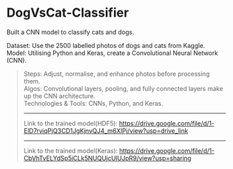 # DogVsCat-Classifier
Built a CNN model to classify cats and dogs.

Dataset: Use the 2500 labelled photos of dogs and cats from Kaggle.
Model: Utilising Python and Keras, create a Convolutional Neural Network (CNN).

> Steps: Adjust, normalise, and enhance photos before processing them.
> <br>Algos: Convolutional layers, pooling, and fully connected layers make up the CNN architecture.
> <br>Technologies & Tools: CNNs, Python, and Keras.
<br><hr>Link to the trained model(HDF5): https://drive.google.com/file/d/1-ElD7rviqPjQ3CD1JgKjnvQJ4_m6XlPj/view?usp=drive_link
<br><hr>Link to the trained model(Keras): https://drive.google.com/file/d/1-CbVhTvELYdSp5iCLk5NUQUjcUlUJpR9/view?usp=sharing
